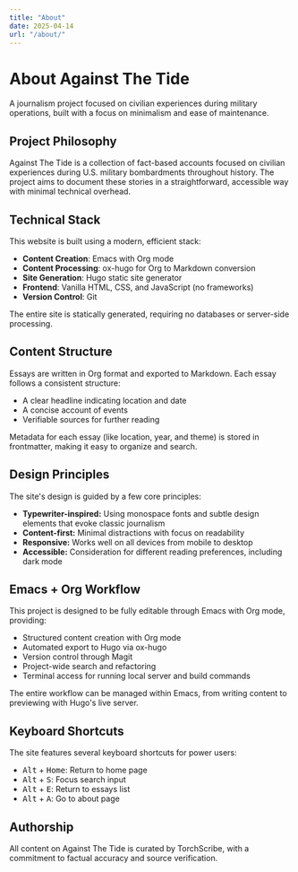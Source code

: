 ```yaml
---
title: "About"
date: 2025-04-14
url: "/about/"
---
```


# About Against The Tide

A journalism project focused on civilian experiences during military operations, built with a focus on minimalism and ease of maintenance.

## Project Philosophy

Against The Tide is a collection of fact-based accounts focused on civilian experiences during U.S. military bombardments throughout history. The project aims to document these stories in a straightforward, accessible way with minimal technical overhead.

## Technical Stack

This website is built using a modern, efficient stack:

- **Content Creation**: Emacs with Org mode
- **Content Processing**: ox-hugo for Org to Markdown conversion
- **Site Generation**: Hugo static site generator
- **Frontend**: Vanilla HTML, CSS, and JavaScript (no frameworks)
- **Version Control**: Git

The entire site is statically generated, requiring no databases or server-side processing.

## Content Structure

Essays are written in Org format and exported to Markdown. Each essay follows a consistent structure:

- A clear headline indicating location and date
- A concise account of events
- Verifiable sources for further reading

Metadata for each essay (like location, year, and theme) is stored in frontmatter, making it easy to organize and search.

## Design Principles

The site's design is guided by a few core principles:

- **Typewriter-inspired:** Using monospace fonts and subtle design elements that evoke classic journalism
- **Content-first:** Minimal distractions with focus on readability
- **Responsive:** Works well on all devices from mobile to desktop
- **Accessible:** Consideration for different reading preferences, including dark mode

## Emacs + Org Workflow

This project is designed to be fully editable through Emacs with Org mode, providing:

- Structured content creation with Org mode
- Automated export to Hugo via ox-hugo
- Version control through Magit
- Project-wide search and refactoring
- Terminal access for running local server and build commands

The entire workflow can be managed within Emacs, from writing content to previewing with Hugo's live server.

## Keyboard Shortcuts

The site features several keyboard shortcuts for power users:

- <kbd>Alt</kbd> + <kbd>Home</kbd>: Return to home page
- <kbd>Alt</kbd> + <kbd>S</kbd>: Focus search input
- <kbd>Alt</kbd> + <kbd>E</kbd>: Return to essays list
- <kbd>Alt</kbd> + <kbd>A</kbd>: Go to about page

## Authorship

All content on Against The Tide is curated by TorchScribe, with a commitment to factual accuracy and source verification.